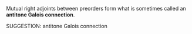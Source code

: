 Mutual right adjoints between preorders form what is sometimes called an **antitone Galois connection**.

SUGGESTION: antitone Galois connection